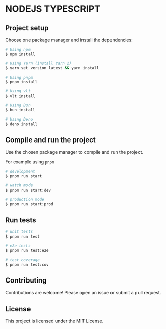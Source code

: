 # NODEJS TYPESCRIPT

## Project setup

Choose one package manager and install the dependencies:

```bash
# Using npm
$ npm install

# Using Yarn (install Yarn 2)
$ yarn set version latest && yarn install

# Using pnpm
$ pnpm install

# Using vlt
$ vlt install

# Using Bun
$ bun install

# Using Deno
$ deno install
```

## Compile and run the project

Use the chosen package manager to compile and run the project.

For example using `pnpm`

```bash
# development
$ pnpm run start

# watch mode
$ pnpm run start:dev

# production mode
$ pnpm run start:prod
```

## Run tests

```bash
# unit tests
$ pnpm run test

# e2e tests
$ pnpm run test:e2e

# test coverage
$ pnpm run test:cov
```

## Contributing

Contributions are welcome! Please open an issue or submit a pull request.

## License

This project is licensed under the MIT License.